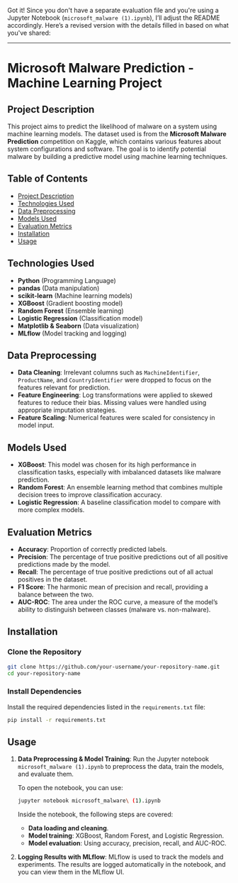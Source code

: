 Got it! Since you don't have a separate evaluation file and you're using a Jupyter Notebook (`microsoft_malware (1).ipynb`), I’ll adjust the README accordingly. Here’s a revised version with the details filled in based on what you've shared:

---

# Microsoft Malware Prediction - Machine Learning Project

## Project Description
This project aims to predict the likelihood of malware on a system using machine learning models. The dataset used is from the **Microsoft Malware Prediction** competition on Kaggle, which contains various features about system configurations and software. The goal is to identify potential malware by building a predictive model using machine learning techniques.

## Table of Contents
- [Project Description](#project-description)
- [Technologies Used](#technologies-used)
- [Data Preprocessing](#data-preprocessing)
- [Models Used](#models-used)
- [Evaluation Metrics](#evaluation-metrics)
- [Installation](#installation)
- [Usage](#usage)

## Technologies Used
- **Python** (Programming Language)
- **pandas** (Data manipulation)
- **scikit-learn** (Machine learning models)
- **XGBoost** (Gradient boosting model)
- **Random Forest** (Ensemble learning)
- **Logistic Regression** (Classification model)
- **Matplotlib & Seaborn** (Data visualization)
- **MLflow** (Model tracking and logging)

## Data Preprocessing
- **Data Cleaning**: Irrelevant columns such as `MachineIdentifier`, `ProductName`, and `CountryIdentifier` were dropped to focus on the features relevant for prediction.
- **Feature Engineering**: Log transformations were applied to skewed features to reduce their bias. Missing values were handled using appropriate imputation strategies.
- **Feature Scaling**: Numerical features were scaled for consistency in model input.

## Models Used
- **XGBoost**: This model was chosen for its high performance in classification tasks, especially with imbalanced datasets like malware prediction.
- **Random Forest**: An ensemble learning method that combines multiple decision trees to improve classification accuracy.
- **Logistic Regression**: A baseline classification model to compare with more complex models.

## Evaluation Metrics
- **Accuracy**: Proportion of correctly predicted labels.
- **Precision**: The percentage of true positive predictions out of all positive predictions made by the model.
- **Recall**: The percentage of true positive predictions out of all actual positives in the dataset.
- **F1 Score**: The harmonic mean of precision and recall, providing a balance between the two.
- **AUC-ROC**: The area under the ROC curve, a measure of the model’s ability to distinguish between classes (malware vs. non-malware).

## Installation
### Clone the Repository
```bash
git clone https://github.com/your-username/your-repository-name.git
cd your-repository-name
```

### Install Dependencies
Install the required dependencies listed in the `requirements.txt` file:
```bash
pip install -r requirements.txt
```

## Usage
1. **Data Preprocessing & Model Training**:
   Run the Jupyter notebook `microsoft_malware (1).ipynb` to preprocess the data, train the models, and evaluate them.

   To open the notebook, you can use:
   ```bash
   jupyter notebook microsoft_malware\ (1).ipynb
   ```

   Inside the notebook, the following steps are covered:
   - **Data loading and cleaning**.
   - **Model training**: XGBoost, Random Forest, and Logistic Regression.
   - **Model evaluation**: Using accuracy, precision, recall, and AUC-ROC.

2. **Logging Results with MLflow**:
   MLflow is used to track the models and experiments. The results are logged automatically in the notebook, and you can view them in the MLflow UI.

